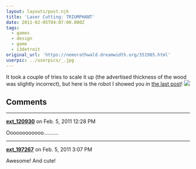 ```yaml
---
layout: layouts/post.njk
title: 'Laser Cutting: TRIUMPHANT'
date: 2011-02-05T04:07:00.000Z
tags:
  - games
  - design
  - game
  - i3detroit
original_url: 'https://nemorathwald.dreamwidth.org/351985.html'
userpic: ../userpics/_.jpg
---
```

It took a couple of tries to scale it up (the advertised thickness of the wood was slightly incorrect), but here is the robot I showed you in [the last post](http://matt-arnold.livejournal.com/368074.html)! ![](https://lh3.googleusercontent.com/_ENXtTKU9j1A/TUzLgy-DIMI/AAAAAAAAIVc/s0yk8spChlY/s400/robots1.jpg)

## Comments

---

**[ext_120930](https://www.dreamwidth.org/users/ext_120930)** on Feb. 5, 2011 12:28 PM

Oooooooooooo..........

---

**[ext_197267](https://www.dreamwidth.org/users/ext_197267)** on Feb. 5, 2011 3:07 PM

Awesome! And cute!

